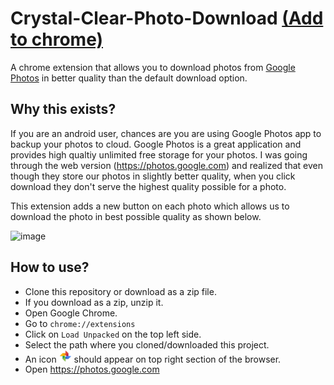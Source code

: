 # Crystal-Clear-Photo-Download [(Add to chrome)](https://chrome.google.com/webstore/detail/photos+/iaiacmkllonoabnoaniipnieojefgblh?hl=en-GB&gl=IN)
A chrome extension that allows you to download photos from [Google Photos](https://photos.google.com) in better quality than the default download option.


## Why this exists?
If you are an android user, chances are you are using Google Photos app to backup your photos to cloud. Google Photos is a great application and provides high qualtiy unlimited free storage for your photos.
I was going through the web version (https://photos.google.com) and realized that even though they store our photos in slightly better quality, when you click download they don't serve the highest quality possible for a photo.

This extension adds a new button on each photo which allows us to download the photo in best possible quality as shown below.

![image](https://user-images.githubusercontent.com/11889942/56460127-653c5e00-63bb-11e9-9cae-d8fa365f27f7.png)


## How to use?

- Clone this repository or download as a zip file.
- If you download as a zip, unzip it.
- Open Google Chrome.
- Go to `chrome://extensions`
- Click on `Load Unpacked` on the top left side.
- Select the path where you cloned/downloaded this project.
- An icon <img src="logo.png" width="20"/> should appear on top right section of the browser.
- Open https://photos.google.com


